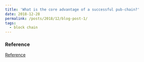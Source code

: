 ```yaml
---
title: 'What is the core advantage of a successful pub-chain?'
date: 2018-12-28
permalink: /posts/2018/12/blog-post-1/
tags:
  - block chain 
---
```


### Reference

[Reference](https://www.qubi8.com/archives/157405.html)
